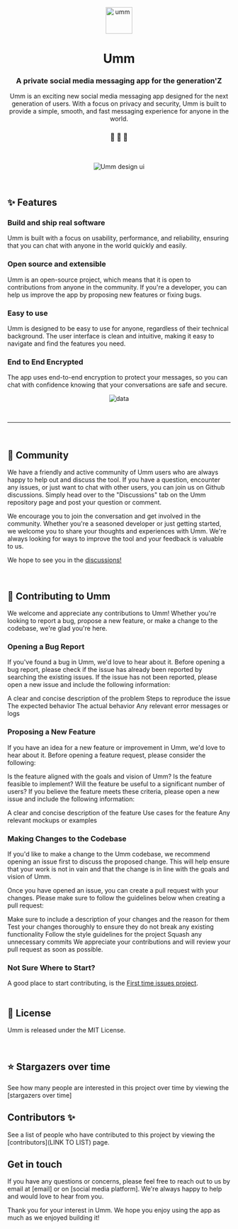 <p align="center">
  <a href="https://www.instagram.com/ummdotco">
    <img alt="umm" src="https://raw.githubusercontent.com/ummdotco/graphics/main/logos/biglogo.png" width="60" />
  </a>
</p>
<h1 align="center">
  Umm
</h1>

<h3 align="center">
  A private social media messaging app for the generation'Z
</h3>
<p align="center">
  Umm is an exciting new social media messaging app designed for the next generation of users. With a focus on privacy and security, Umm is built to provide a simple, smooth, and fast messaging experience for anyone in the world.
</p>

<h3 align="center">
 🤖 🎨 🚀
</h3>
<br>

<p align="center">
  <img alt="Umm design ui" src="https://raw.githubusercontent.com/ummdotco/graphics/main/logos/cover.png">
</p>

<br />

## ✨ Features

### Build and ship real software 
Umm is built with a focus on usability, performance, and reliability, ensuring that you can chat with anyone in the world quickly and easily.
<br />

### Open source and extensible
Umm is an open-source project, which means that it is open to contributions from anyone in the community. If you're a developer, you can help us improve the app by proposing new features or fixing bugs.
<br />
### Easy to use
Umm is designed to be easy to use for anyone, regardless of their technical background. The user interface is clean and intuitive, making it easy to navigate and find the features you need.
<br />

### End to End Encrypted

The app uses end-to-end encryption to protect your messages, so you can chat with confidence knowing that your conversations are safe and secure.

<p align="center">
  <img alt="data" src="#">
</p>
<br />

---

<br />

## 💬 Community

We have a friendly and active community of Umm users who are always happy to help out and discuss the tool. If you have a question, encounter any issues, or just want to chat with other users, you can join us on Github discussions. Simply head over to the "Discussions" tab on the Umm repository page and post your question or comment.

We encourage you to join the conversation and get involved in the community. Whether you're a seasoned developer or just getting started, we welcome you to share your thoughts and experiences with Umm. We're always looking for ways to improve the tool and your feedback is valuable to us.

We hope to see you in the [discussions!](https://github.com/ummdotco/umm/discussions)

<br />



## 🙌 Contributing to Umm

We welcome and appreciate any contributions to Umm! Whether you're looking to report a bug, propose a new feature, or make a change to the codebase, we're glad you're here.

### Opening a Bug Report
If you've found a bug in Umm, we'd love to hear about it. Before opening a bug report, please check if the issue has already been reported by searching the existing issues. If the issue has not been reported, please open a new issue and include the following information:

A clear and concise description of the problem
Steps to reproduce the issue
The expected behavior
The actual behavior
Any relevant error messages or logs
### Proposing a New Feature
If you have an idea for a new feature or improvement in Umm, we'd love to hear about it. Before opening a feature request, please consider the following:

Is the feature aligned with the goals and vision of Umm?
Is the feature feasible to implement?
Will the feature be useful to a significant number of users?
If you believe the feature meets these criteria, please open a new issue and include the following information:

A clear and concise description of the feature
Use cases for the feature
Any relevant mockups or examples
### Making Changes to the Codebase
If you'd like to make a change to the Umm codebase, we recommend opening an issue first to discuss the proposed change. This will help ensure that your work is not in vain and that the change is in line with the goals and vision of Umm.

Once you have opened an issue, you can create a pull request with your changes. Please make sure to follow the guidelines below when creating a pull request:

Make sure to include a description of your changes and the reason for them
Test your changes thoroughly to ensure they do not break any existing functionality
Follow the style guidelines for the project
Squash any unnecessary commits
We appreciate your contributions and will review your pull request as soon as possible.

### Not Sure Where to Start?
A good place to start contributing, is the [First time issues project](https://github.com/orgs/ummdotco/projects/1).
<br /><br />


## 📝 License

Umm is released under the MIT License.

<br />

## ⭐ Stargazers over time

See how many people are interested in this project over time by viewing the [stargazers over time]
<br />
## Contributors ✨

See a list of people who have contributed to this project by viewing the [contributors](LINK TO LIST) page.

## Get in touch
If you have any questions or concerns, please feel free to reach out to us by email at [email] or on [social media platform]. We're always happy to help and would love to hear from you.

Thank you for your interest in Umm. We hope you enjoy using the app as much as we enjoyed building it!


